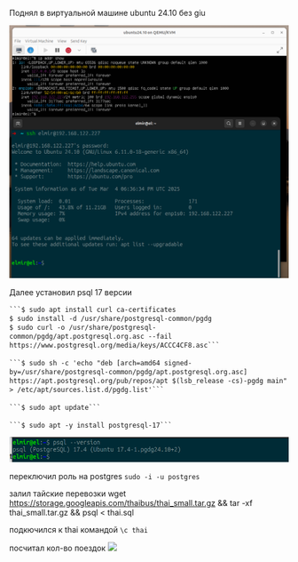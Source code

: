 Поднял в виртуальной машине ubuntu 24.10 без giu

![](/1/virt.png)



Далее установил psql 17 версии

    ```$ sudo apt install curl ca-certificates
    $ sudo install -d /usr/share/postgresql-common/pgdg
    $ sudo curl -o /usr/share/postgresql-common/pgdg/apt.postgresql.org.asc --fail https://www.postgresql.org/media/keys/ACCC4CF8.asc```

    ```$ sudo sh -c 'echo "deb [arch=amd64 signed-by=/usr/share/postgresql-common/pgdg/apt.postgresql.org.asc] https://apt.postgresql.org/pub/repos/apt $(lsb_release -cs)-pgdg main" > /etc/apt/sources.list.d/pgdg.list'```

    ```$ sudo apt update```

    ```$ sudo apt -y install postgresql-17```



![](/1/psql-version.png)


переключил роль на postgres
```sudo -i -u postgres```

залил тайские перевозки
wget https://storage.googleapis.com/thaibus/thai_small.tar.gz && tar -xf thai_small.tar.gz && psql < thai.sql


подкючился к thai командой ```\c thai```

посчитал кол-во поездок
![](/1/result.png)